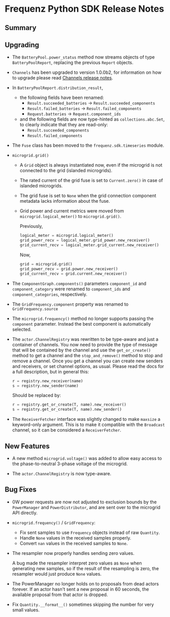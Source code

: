 # Frequenz Python SDK Release Notes

## Summary

<!-- Here goes a general summary of what this release is about -->

## Upgrading

- The `BatteryPool.power_status` method now streams objects of type `BatteryPoolReport`, replacing the previous `Report` objects.

- `Channels` has been upgraded to version 1.0.0b2, for information on how to upgrade please read [Channels release notes](https://github.com/frequenz-floss/frequenz-channels-python/releases/tag/v1.0.0-beta.2).

- In `BatteryPoolReport.distribution_result`,
  * the following fields have been renamed:
    + `Result.succeeded_batteries` → `Result.succeeded_components`
    + `Result.failed_batteries` → `Result.failed_components`
    + `Request.batteries` → `Request.component_ids`
  * and the following fields are now type-hinted as `collections.abc.Set`, to clearly indicate that they are read-only:
    + `Result.succeeded_components`
    + `Result.failed_components`


- The `Fuse` class has been moved to the `frequenz.sdk.timeseries` module.

- `microgrid.grid()`
  - A `Grid` object is always instantiated now, even if the microgrid is not connected to the grid (islanded microgrids).
  - The rated current of the grid fuse is set to `Current.zero()` in case of islanded microgrids.
  - The grid fuse is set to `None` when the grid connection component metadata lacks information about the fuse.
  - Grid power and current metrics were moved from `microgrid.logical_meter()` to `microgrid.grid()`.

    Previously,

    ```python
    logical_meter = microgrid.logical_meter()
    grid_power_recv = logical_meter.grid_power.new_receiver()
    grid_current_recv = logical_meter.grid_current.new_receiver()
    ```

    Now,

    ```python
    grid = microgrid.grid()
    grid_power_recv = grid.power.new_receiver()
    grid_current_recv = grid.current.new_receiver()
    ```

- The `ComponentGraph.components()` parameters `component_id` and `component_category` were renamed to `component_ids` and `component_categories`, respectively.

- The `GridFrequency.component` property was renamed to `GridFrequency.source`

- The `microgrid.frequency()` method no longer supports passing the `component` parameter. Instead the best component is automatically selected.

- The `actor.ChannelRegistry` was rewritten to be type-aware and just a container of channels. You now need to provide the type of message that will be contained by the channel and use the `get_or_create()` method to get a channel and the `stop_and_remove()` method to stop and remove a channel. Once you get a channel you can create new senders and receivers, or set channel options, as usual. Please read the docs for a full description, but in general this:

    ```python
    r = registry.new_receiver(name)
    s = registry.new_sender(name)
    ```

    Should be replaced by:

    ```python
    r = registry.get_or_create(T, name).new_receiver()
    s = registry.get_or_create(T, name).new_sender()
    ```

- The `ReceiverFetcher` interface was slightly changed to make `maxsize` a keyword-only argument. This is to make it compatible with the `Broadcast` channel, so it can be considered a `ReceiverFetcher`.

## New Features

- A new method `microgrid.voltage()` was added to allow easy access to the phase-to-neutral 3-phase voltage of the microgrid.

- The `actor.ChannelRegistry` is now type-aware.

## Bug Fixes

- 0W power requests are now not adjusted to exclusion bounds by the `PowerManager` and `PowerDistributor`, and are sent over to the microgrid API directly.

- `microgrid.frequency()` / `GridFrequency`:

  * Fix sent samples to use `Frequency` objects instead of raw `Quantity`.
  * Handle `None` values in the received samples properly.
  * Convert `nan` values in the received samples to `None`.

- The resampler now properly handles sending zero values.

  A bug made the resampler interpret zero values as `None` when generating new samples, so if the result of the resampling is zero, the resampler would just produce `None` values.

- The PowerManager no longer holds on to proposals from dead actors forever.  If an actor hasn't sent a new proposal in 60 seconds, the available proposal from that actor is dropped.
- Fix `Quantity.__format__()` sometimes skipping the number for very small values.
